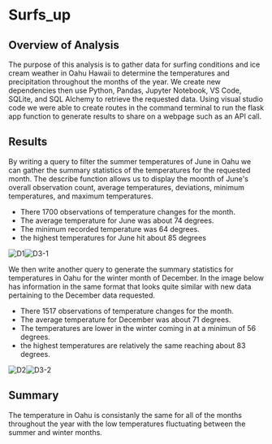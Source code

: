 # Surfs_up

## Overview of Analysis
The purpose of this analysis is to gather data for surfing conditions and ice cream weather in Oahu Hawaii to determine the temperatures and precipitation throughout the months of the year. We create new dependencies then use Python, Pandas, Jupyter Notebook, VS Code, SQLite, and SQL Alchemy to retrieve the requested data. Using visual studio code we were able to create routes in the command terminal to run the flask app function to generate results to share on a webpage such as an API call.

## Results
By writing a query to filter the summer temperatures of June in Oahu we can gather the summary statistics of the temperatures for the requested month. The describe function allows us to display the moonth of June's overall observation count, average temperatures, deviations, minimum temperatures, and maximum temperatures.

  * There 1700 observations of temperature changes for the month.
  * The average temperature for June was about 74 degrees.
  * The minimum recorded temperature was 64 degrees.
  * the highest temperatures for June hit about 85 degrees

![D1](https://user-images.githubusercontent.com/118647523/217719265-1d403beb-ced0-42f6-bb50-5a09244c4627.png)![D3-1](https://user-images.githubusercontent.com/118647523/217720130-87651d4b-614c-4dbe-83ed-338cbe0fe986.png)

We then write another query to generate the summary statistics for temperatures in Oahu for the winter month of December. In the image below has information in the same  format that looks quite similar with new data pertaining to the December data requested.

  * There 1517 observations of temperature changes for the month.
  * The average temperature for December was about 71 degrees.
  * The temperatures are lower in the winter coming in at a minimun of 56 degrees.
  * the highest temperatures are relatively the same reaching about 83 degrees.

![D2](https://user-images.githubusercontent.com/118647523/217721258-c6d72d4d-7f65-4374-9cd2-dc12f314a25a.png)![D3-2](https://user-images.githubusercontent.com/118647523/217721264-f5c24b16-db5d-4840-a832-5b0488dd669c.png)

## Summary 
The temperature in Oahu is consistanly the same for all of the months throughout the year with the low temperatures fluctuating between the summer and winter months. 
